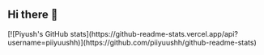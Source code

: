 ## Hi there 👋



<!--my github stats--!>
[![Piyush's GitHub stats](https://github-readme-stats.vercel.app/api?username=piiyuushh)](https://github.com/piiyuushh/github-readme-stats)
